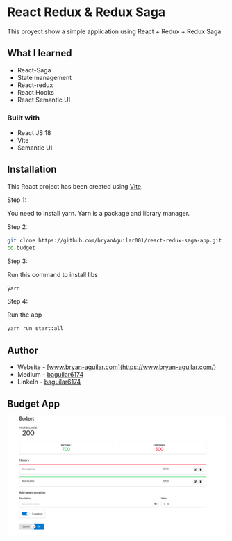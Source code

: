# React Redux & Redux Saga

This proyect show a simple application using React + Redux + Redux Saga

## What I learned

- React-Saga
- State management
- React-redux
- React Hooks
- React Semantic UI

### Built with

- React JS 18
- Vite
- Semantic UI

## Installation

This React project has been created using [Vite](https://vitejs.dev/guide/).

Step 1:

You need to install yarn. Yarn is a package and library manager.

Step 2:

```bash
git clone https://github.com/bryanAguilar001/react-redux-saga-app.git
cd budget
```

Step 3:

Run this command to install libs

```bash
yarn
```

Step 4:

Run the app

```bash
yarn run start:all
```

## Author

- Website - [www.bryan-aguilar.com](https://www.bryan-aguilar.com/)
- Medium - [baguilar6174](https://baguilar6174.medium.com/)
- LinkeIn - [baguilar6174](https://www.linkedin.com/in/baguilar6174)

## Budget App

![budget app](./media/budget_app.png)
